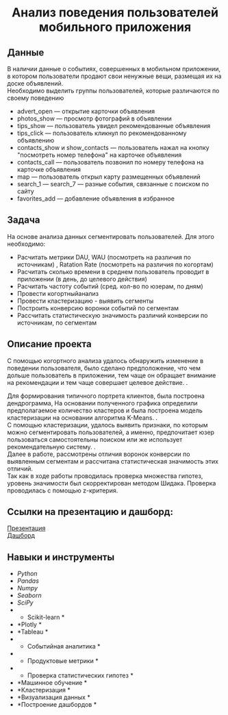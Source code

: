 <h1><center> Анализ поведения пользователей мобильного приложения </center></h1> 

## Данные
В наличии данные о событиях, совершенных в мобильном приложении, в котором пользователи продают свои ненужные вещи, размещая их на доске объявлений.<br>
Необходимо выделить группы пользователей, которые различаются по своему поведению

* advert_open — открытие карточки объявления
* photos_show — просмотр фотографий в объявлении
* tips_show — пользователь увидел рекомендованные объявления
* tips_click — пользователь кликнул по рекомендованному объявлению
* contacts_show и show_contacts — пользователь нажал на кнопку "посмотреть номер телефона" на карточке объявления
* contacts_call — пользователь позвонил по номеру телефона на карточке объявления
* map — пользователь открыл карту размещенных объявлений
* search_1 — search_7 — разные события, связанные с поиском по сайту
* favorites_add — добавление объявления в избранное



## Задача
На основе анализа данных сегментировать пользователей. Для этого необходимо:
-  Расчитать метрики DAU, WAU (посмотреть на различия по источникам) , Ratation Rate (посмотреть на различия по когортам)
- Расчитать сколько времени в среднем пользователь проводит в приложении (в день, до целевого действия)
- Расчитать частоту событий (сред. кол-во по юзерам, по дням)
- Провести когортныйанализ
- Провести кластеризацию - выявить сегменты
- Построить конверсию воронки событий по сегментам
- Рассчитать статистическую значимость различий конверсии по источникам, по сегментам


## Описание проекта

С помощью когортного анализа удалось обнаружить изменение в поведении пользователя, было сделано предположение, что чем дольше пользователь в приложении, тем чаще он обращает внимание на рекомендации и тем чаще совершает целевое действие. .<br>




Для формирования типичного портрета клиентов, была построена дендрограмма, На основании полученного графика определили предполагаемое количество кластеров и была построена модель кластеризации на основании алгоритма K-Means. .<br>
С помощью кластеризации, удалось выявить признаки, по которым можно сегментировать пользователей, а именно, предпочитает юзер пользоваться самостоятельны поиском или же использует рекомендательную систему. .<br>
Далее в работе, рассмотрены отличия воронок конверсии по выявленным сегментам и рассчитана статистическая значимость этих отличий.<br> 
Так как в ходе работы проводилась проверка множества гипотез, уровень значимости был скорректирован методом Шидака. Проверка проводилась с помощью z-критерия.<br>


## Ссылки на презентацию и дашборд: 


[Презентация](https://disk.yandex.ru/i/xcjXoWXrW7doEA)<br>
[Дашборд](https://public.tableau.com/profile/dmitrii4257#!/vizhome/_16190206971660/sheet4?publish=yes)




## Навыки и инструменты
-	*Python*
-	*Pandas*
-	*Numpy*
-	*Seaborn*
-	*SciPy*
-  * Scikit-learn *
- *Plotly *
- *Tableau *
- * Cобытийная аналитика *
- * Продуктовые метрики *
- * Проверка статистических гипотез *
- *Машинное обучение *
- *Кластеризация *
- *Визуализация данных *
- *Построение дашбордов *



